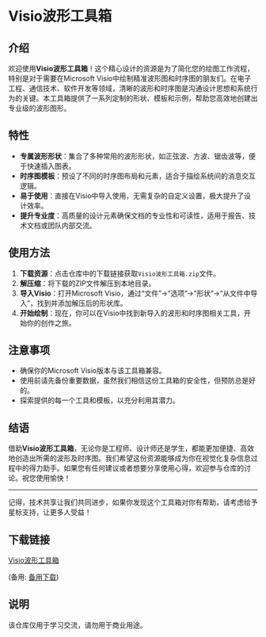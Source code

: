 # Visio波形工具箱

## 介绍

欢迎使用**Visio波形工具箱**！这个精心设计的资源是为了简化您的绘图工作流程，特别是对于需要在Microsoft Visio中绘制精准波形图和时序图的朋友们。在电子工程、通信技术、软件开发等领域，清晰的波形和时序图是沟通设计思想和系统行为的关键。本工具箱提供了一系列定制的形状、模板和示例，帮助您高效地创建出专业级的波形图形。

## 特性

- **专属波形形状**：集合了多种常用的波形形状，如正弦波、方波、锯齿波等，便于快速插入图表。
- **时序图模板**：预设了不同的时序图布局和元素，适合于描绘系统间的消息交互逻辑。
- **易于使用**：直接在Visio中导入使用，无需复杂的自定义设置，极大提升了设计效率。
- **提升专业度**：高质量的设计元素确保文档的专业性和可读性，适用于报告、技术文档或团队内部交流。

## 使用方法

1. **下载资源**：点击仓库中的下载链接获取`Visio波形工具箱.zip`文件。
2. **解压缩**：将下载的ZIP文件解压到本地目录。
3. **导入Visio**：打开Microsoft Visio，通过“文件”->“选项”->“形状”->“从文件中导入”，找到并添加解压后的形状库。
4. **开始绘制**：现在，你可以在Visio中找到新导入的波形和时序图相关工具，开始你的创作之旅。

## 注意事项

- 确保你的Microsoft Visio版本与该工具箱兼容。
- 使用前请先备份重要数据，虽然我们相信这份工具箱的安全性，但预防总是好的。
- 探索提供的每一个工具和模板，以充分利用其潜力。

## 结语

借助**Visio波形工具箱**，无论你是工程师、设计师还是学生，都能更加便捷、高效地创造出所需的波形及时序图。我们希望这份资源能够成为你在视觉化复杂信息过程中的得力助手。如果您有任何建议或者想要分享使用心得，欢迎参与仓库的讨论。祝您使用愉快！

--- 

记得，技术共享让我们共同进步，如果你发现这个工具箱对你有帮助，请考虑给予星标支持，让更多人受益！

## 下载链接
[Visio波形工具箱](https://pan.quark.cn/s/80d48bd314a4) 

(备用: [备用下载](https://pan.baidu.com/s/1-fSEduf76FVPfL64z5fCRg?pwd=1234))

## 说明

该仓库仅用于学习交流，请勿用于商业用途。
